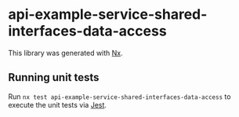 # api-example-service-shared-interfaces-data-access

This library was generated with [Nx](https://nx.dev).

## Running unit tests

Run `nx test api-example-service-shared-interfaces-data-access` to execute the unit tests via [Jest](https://jestjs.io).
